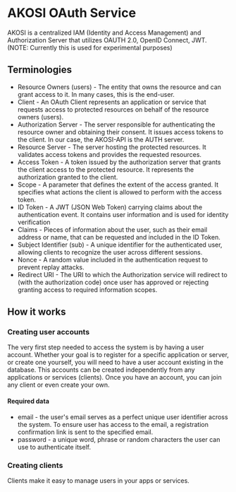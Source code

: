 # AKOSI OAuth Service

AKOSI is a centralized IAM (Identity and Access Management) and Authorization Server that utilizes OAUTH 2.0, OpenID Connect, JWT.
(NOTE: Currently this is used for experimental purposes)

## Terminologies

* Resource Owners (users) - The entity that owns the resource and can grant access to it. In many cases, this is the end-user.
* Client - An OAuth Client represents an application or service that requests access to protected resources on behalf of the resource owners (users).
* Authorization Server - The server responsible for authenticating the resource owner and obtaining their consent. It issues access tokens to the client. In our case, the AKOSI-API is the AUTH server.
* Resource Server - The server hosting the protected resources. It validates access tokens and provides the requested resources.
* Access Token - A token issued by the authorization server that grants the client access to the protected resource. It represents the authorization granted to the client.
* Scope - A parameter that defines the extent of the access granted. It specifies what actions the client is allowed to perform with the access token.
* ID Token - A JWT (JSON Web Token) carrying claims about the authentication event. It contains user information and is used for identity verification
* Claims - Pieces of information about the user, such as their email address or name, that can be requested and included in the ID Token.
* Subject Identifier (sub) - A unique identifier for the authenticated user, allowing clients to recognize the user across different sessions.
* Nonce - A random value included in the authentication request to prevent replay attacks.
* Redirect URI - The URI to which the Authorization service will redirect to (with the authorization code) once user has approved or rejecting granting access to required information scopes.

## How it works

### Creating user accounts

The very first step needed to access the system is by having a user account. Whether your goal is to register for a specific application or server, or create one yourself, you will need to have a user account existing in the database. This accounts can be created independently from any applications or services (clients). Once you have an account, you can join any client or even create your own. 

#### Required data

* email - the user's email serves as a perfect unique user identifier across the system. To ensure user has access to the email, a registration confirmation link is sent to the specified email.
* password - a unique word, phrase or random characters the user can use to authenticate itself.

### Creating clients

Clients make it easy to manage users in your apps or services.

